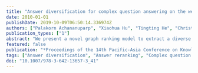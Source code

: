 ```yaml
---
title: "Answer diversification for complex question answering on the web"
date: 2010-01-01
publishDate: 2019-10-09T06:50:14.336974Z
authors: ["Palakorn Achananuparp", "Xiaohua Hu", "Tingting He", "Christopher C. Yang", "Yuan An", "Lifan Guo"]
publication_types: ["1"]
abstract: "We present a novel graph ranking model to extract a diverse set of answers for complex questions via random walks over a negative-edge graph. We assign a negative sign to edge weights in an answer graph to model the redundancy relation among the answer nodes. Negative edges can be thought of as the propagation of negative endorsements or disapprovals which is used to penalize factual redundancy. As the ranking proceeds, the initial score of the answer node, given by its relevancy to the specific question, will be adjusted according to a long-term negative endorsement from other answer nodes. We empirically evaluate the effectiveness of our method by conducting a comprehensive experiment on two distinct complex question answering data sets."
featured: false
publication: "*Proceedings of the 14th Pacific-Asia Conference on Knowledge Discovery and Data Mining - PAKDD '10*"
tags: ["Answer diversification", "Answer reranking", "Complex question answering", "Negative-edge graph", "Random walk"]
doi: "10.1007/978-3-642-13657-3_41"
---
```


